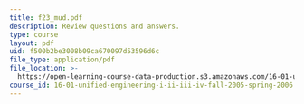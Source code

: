 ```yaml
---
title: f23_mud.pdf
description: Review questions and answers.
type: course
layout: pdf
uid: f500b2be3008b09ca670097d53596d6c
file_type: application/pdf
file_location: >-
  https://open-learning-course-data-production.s3.amazonaws.com/16-01-unified-engineering-i-ii-iii-iv-fall-2005-spring-2006/f500b2be3008b09ca670097d53596d6c_f23_mud.pdf
course_id: 16-01-unified-engineering-i-ii-iii-iv-fall-2005-spring-2006
---
```

